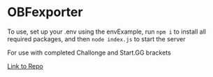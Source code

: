 # OBFexporter

To use, set up your .env using the envExample, run `npm i` to install all required packages, and then `node index.js` to start the server

For use with completed Challonge and Start.GG brackets

[Link to Repo](https://github.com/SuperSoma/OBFexporter)